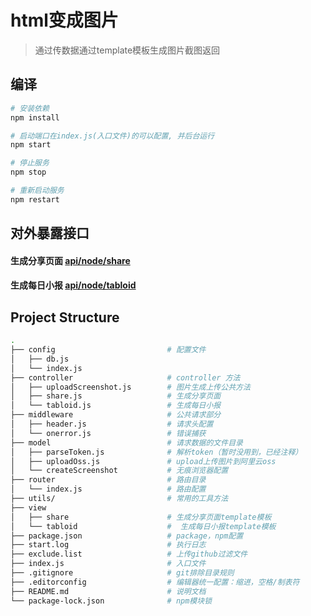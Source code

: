 # html变成图片

> 通过传数据通过template模板生成图片截图返回

## 编译

``` bash
# 安装依赖
npm install

# 启动端口在index.js(入口文件)的可以配置, 并后台运行
npm start

# 停止服务
npm stop

# 重新启动服务
npm restart

```

## 对外暴露接口

#### 生成分享页面 [api/node/share](http://127.0.0.1:3000/api/node/share)

#### 生成每日小报 [api/node/tabloid](http://127.0.0.1:3000/api/node/tabloid)


## Project Structure
```bash
.
├── config                         # 配置文件
│   ├── db.js
│   └── index.js
├── controller                     # controller 方法
│   ├── uploadScreenshot.js        # 图片生成上传公共方法
│   ├── share.js                   # 生成分享页面
│   └── tabloid.js                 # 生成每日小报
├── middleware                     # 公共请求部分
│   ├── header.js                  # 请求头配置
│   └── onerror.js                 # 错误捕获
├── model                          # 请求数据的文件目录
│   ├── parseToken.js              # 解析token（暂时没用到，已经注释）
│   ├── uploadOss.js               # upload上传图片到阿里云oss
│   └── createScreenshot           # 无痕浏览器配置
├── router                         # 路由目录
│   └── index.js                   # 路由配置
├── utils/                         # 常用的工具方法
├── view
│   ├── share                      # 生成分享页面template模板
│   └── tabloid                    #  生成每日小报template模板
├── package.json                   # package，npm配置
├── start.log                      # 执行日志
├── exclude.list                   # 上传github过滤文件
├── index.js                       # 入口文件
├── .gitignore                     # git排除目录规则
├── .editorconfig                  # 编辑器统一配置：缩进，空格/制表符
├── README.md                      # 说明文档
└── package-lock.json              # npm模块锁
```
